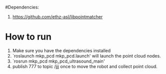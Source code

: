 
#Dependencies:

1. https://github.com/ethz-asl/libpointmatcher


# How to run 
1. Make sure you have the dependencies installed 
2. `roslaunch mkp_pcd mkp_pcd.launch' will launch the point cloud nodes. 
3. `rosrun mkp_pcd mkp_pcd_ultrasound_main'
4. publish 777 to topic /jjj once to move the robot and collect point cloud. 
